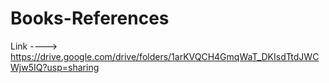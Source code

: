 # Books-References
Link ----> https://drive.google.com/drive/folders/1arKVQCH4GmqWaT_DKIsdTtdJWCWjw5IQ?usp=sharing
